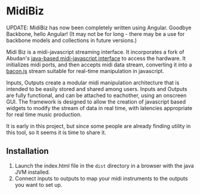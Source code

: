 MidiBiz
=======

UPDATE: MidiBiz has now been completely written using Angular. Goodbye Backbone, hello Angular! (It may not be for long - there may be a use for backbone models and collections in future versions.)

Midi Biz is a midi-javascript streaming interface. It incorporates a fork of Abudan's [java-based midi-javascript interface](https://github.com/abudaan/midibridge-js) to access the hardware. It initializes midi ports, and then accepts midi data stream, converting it into a [bacon.js](https://github.com/raimohanska/bacon.js) stream suitable for real-time manipulation in javascript.

Inputs, Outputs create a modular midi manipulation architecture that is intended to be easily stored and shared among users. Inputs and Outputs are fully functional, and can be attached to eachother, using an onscreen GUI. The framework is designed to allow the creation of javascript based widgets to modify the stream of data in real time, with latencies appropriate for real time music production. 

It is early in this project, but since some people are already finding utility in this tool, so it seems it is time to share it.

Installation
------------

1. Launch the index.html file in the ``dist`` directory in a browser with the java JVM installed.
2. Connect inputs to outputs to map your midi instruments to the outputs you want to set up.
